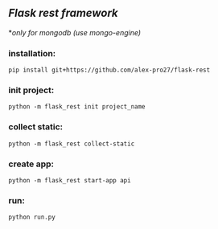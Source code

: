 ## **_Flask rest framework_**

*_only for mongodb (use mongo-engine)_

### installation:
```
pip install git+https://github.com/alex-pro27/flask-rest
```

### init project:

```
python -m flask_rest init project_name
```

### collect static:
```
python -m flask_rest collect-static
```

### create app:

```
python -m flask_rest start-app api
```

### run:
```
python run.py
```